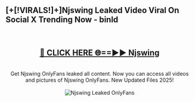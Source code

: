<h2>[+[!VIRALS!]+]Njswing Leaked Video Viral On Social X Trending Now - binld</h2>
<br>
<div align="center">
<h2><a href="https://libra.edu.pl?Njswing" rel="nofollow">🔴 CLICK HERE 🌐==►► Njswing</a></h2>
<br>
Get Njswing OnlyFans leaked all content. Now you can access all videos and pictures of Njswing OnlyFans. New Updated Files 2025!
<br>
<br>
<a href="https://libra.edu.pl?Njswing" rel="nofollow" data-target="animated-image.originalLink"><img src="https://i.ibb.co.com/WyWwxjT/player-gif2.gif" alt="Njswing Leaked OnlyFans" style="max-width: 100%; display: inline-block;" data-target="animated-image.originalImage"></a>
</div>
<br>